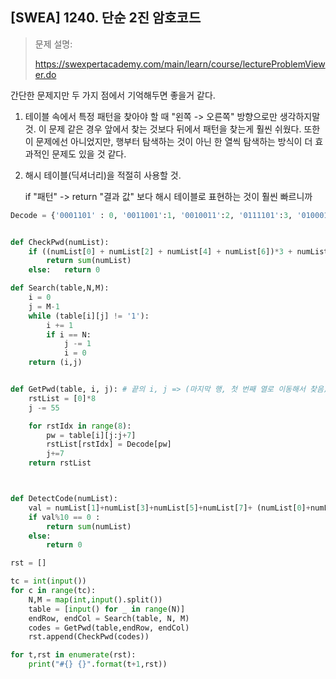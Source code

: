 ## [SWEA] 1240. 단순 2진 암호코드

>문제 설명:
>
>https://swexpertacademy.com/main/learn/course/lectureProblemViewer.do



간단한 문제지만 두 가지 점에서 기억해두면 좋을거 같다.

1. 테이블 속에서 특정 패턴을 찾아야 할 때 "왼쪽 -> 오른쪽" 방향으로만 생각하지말 것. 이 문제 같은 경우 앞에서 찾는 것보다 뒤에서 패턴을 찾는게 훨씬 쉬웠다. 또한 이 문제에선 아니었지만, 행부터 탐색하는 것이 아닌 한 열씩 탐색하는 방식이 더 효과적인 문제도 있을 것 같다.

2. 해시 테이블(딕셔너리)을 적절히 사용할 것. 

   if "패턴" -> return "결과 값" 보다 해시 테이블로 표현하는 것이 훨씬 빠르니까 

   

```python
Decode = {'0001101' : 0, '0011001':1, '0010011':2, '0111101':3, '0100011':4, '0110001':5, '0101111':6,'0111011':7,'0110111':8,'0001011':9}


def CheckPwd(numList):
    if ((numList[0] + numList[2] + numList[4] + numList[6])*3 + numList[1]+numList[3]+numList[5]+numList[7])%10 == 0:
        return sum(numList)
    else:   return 0

def Search(table,N,M):
    i = 0
    j = M-1
    while (table[i][j] != '1'):
        i += 1
        if i == N:
            j -= 1
            i = 0
    return (i,j)


def GetPwd(table, i, j): # 끝의 i, j => (마지막 행, 첫 번째 열로 이동해서 찾음)
    rstList = [0]*8
    j -= 55

    for rstIdx in range(8):
        pw = table[i][j:j+7]
        rstList[rstIdx] = Decode[pw]
        j+=7
    return rstList



def DetectCode(numList):
    val = numList[1]+numList[3]+numList[5]+numList[7]+ (numList[0]+numList[2]+numList[4] + numList[6])*3
    if val%10 == 0 :
        return sum(numList)
    else:
        return 0

rst = []

tc = int(input())
for c in range(tc):
    N,M = map(int,input().split())
    table = [input() for _ in range(N)]
    endRow, endCol = Search(table, N, M)
    codes = GetPwd(table,endRow, endCol)
    rst.append(CheckPwd(codes))

for t,rst in enumerate(rst):
    print("#{} {}".format(t+1,rst))
```

